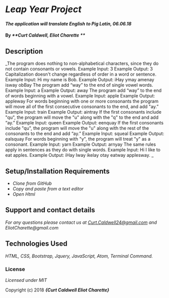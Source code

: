 # _Leap Year Project_

#### _The application will translate English to Pig Latin, 06.06.18_

#### By _**Curt Caldwell, Eliot Charette **_

## Description

_The program does nothing to non-alphabetical characters, since they do not contain consonants or vowels.
Example Input: 3
Example Output: 3
Capitalization doesn't change regardless of order in a word or sentence.
Example Input: Hi my name is Bob.
Example Output: iHay ymay amenay isway obBay
The program add “way” to the end of single vowel words.
Example Input: a
Example Output: away
The program add “way” to the end of words beginning with a vowel.
Example Input: apple
Example Output: appleway
For words beginning with one or more consonants the program will move all of the first consecutive consonants to the end, and add "ay.”
Example Input: train
Example Output: aintray
If the first consonants include "qu", the program will move the "u" along with the "q" to the end and add “ay.”
Example Input: queen
Example Output: eenquay
If the first consonants include "qu", the program will move the "u" along with the rest of the consonants to the end and add “ay.”
Example Input: squeal
Example Output: ealsquay
For words beginning with "y", the program will treat "y" as a consonant.
Example Input: yarn
Example Output: arnyay
The same rules apply in sentences as they do with single words.
Example Input: Hi I like to eat apples.
Example Output: iHay Iway ikelay otay eatway applesway.
_

## Setup/Installation Requirements

* _Clone from GitHub_
* _Copy and paste from a text editor_
* _Open Html_


## Support and contact details

_For any questions please contact us at Curt.Caldwell24@gmail.com and EliotCharette@gmail.com_

## Technologies Used

_HTML, CSS, Bootstrap, Jquery, JavaScript, Atom, Terminal Command._

### License

*Licensed under MIT*

Copyright (c) 2018 **_{Curt Caldwell Eliot Charette}_**
